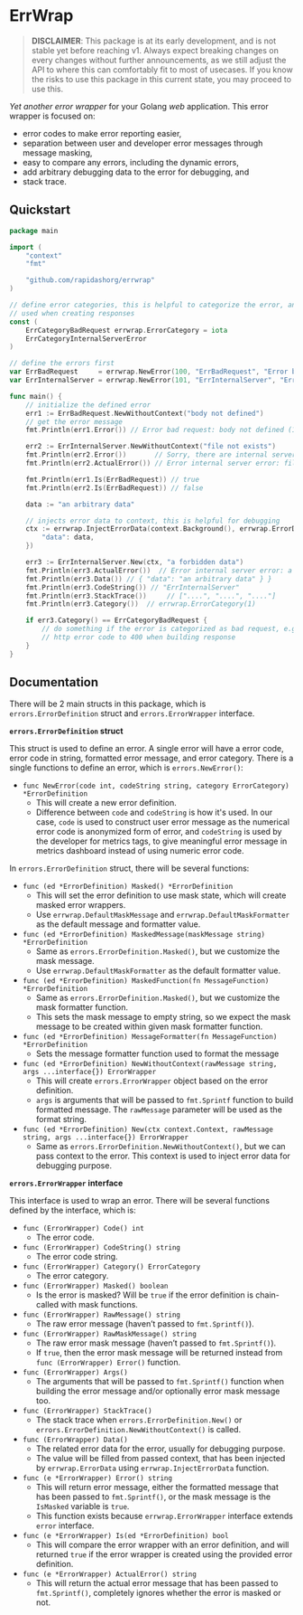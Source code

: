 # ErrWrap

> **DISCLAIMER**: This package is at its early development, and is not stable yet before reaching v1. Always expect breaking changes on every changes without further announcements, as we still adjust the API to where this can comfortably fit to most of usecases. If you know the risks to use this package in this current state, you may proceed to use this.

*Yet another error wrapper* for your Golang *web* application. This error wrapper is focused on:

- error codes to make error reporting easier,
- separation between user and developer error messages through message masking,
- easy to compare any errors, including the dynamic errors,
- add arbitrary debugging data to the error for debugging, and
- stack trace.

## Quickstart

```go
package main

import (
    "context"
    "fmt"

    "github.com/rapidashorg/errwrap"
)

// define error categories, this is helpful to categorize the error, and might
// used when creating responses
const (
    ErrCategoryBadRequest errwrap.ErrorCategory = iota
    ErrCategoryInternalServerError
)

// define the errors first
var ErrBadRequest     = errwrap.NewError(100, "ErrBadRequest", "Error bad request: %v", ErrCategoryBadRequest)
var ErrInternalServer = errwrap.NewError(101, "ErrInternalServer", "Error internal server error: %v", ErrCategoryInternalServerError).Masked()

func main() {
    // initialize the defined error
    err1 := ErrBadRequest.NewWithoutContext("body not defined")
    // get the error message
    fmt.Println(err1.Error()) // Error bad request: body not defined (100)

    err2 := ErrInternalServer.NewWithoutContext("file not exists")
    fmt.Println(err2.Error())       // Sorry, there are internal server error occured, please try again later. (101)
    fmt.Println(err2.ActualError()) // Error internal server error: file not exists (101)

    fmt.Println(err1.Is(ErrBadRequest)) // true
    fmt.Println(err2.Is(ErrBadRequest)) // false

    data := "an arbitrary data"

    // injects error data to context, this is helpful for debugging
    ctx := errwrap.InjectErrorData(context.Background(), errwrap.ErrorData{
        "data": data,
    })

    err3 := ErrInternalServer.New(ctx, "a forbidden data")
    fmt.Println(err3.ActualError())  // Error internal server error: a forbidden data (101)
    fmt.Println(err3.Data()) // { "data": "an arbitrary data" } }
    fmt.Println(err3.CodeString()) // "ErrInternalServer"
    fmt.Println(err3.StackTrace())     // ["....", "....", "...."]
    fmt.Println(err3.Category())  // errwrap.ErrorCategory(1)

    if err3.Category() == ErrCategoryBadRequest {
        // do something if the error is categorized as bad request, e.g. set
        // http error code to 400 when building response
    }
}
```

## Documentation

There will be 2 main structs in this package, which is `errors.ErrorDefinition` struct and `errors.ErrorWrapper` interface.

**`errors.ErrorDefinition` struct**

This struct is used to define an error. A single error will have a error code, error code in string, formatted error message, and error category. There is a single functions to define an error, which is `errors.NewError()`:

- `func NewError(code int, codeString string, category ErrorCategory) *ErrorDefinition`
    - This will create a new error definition.
    - Difference between `code` and `codeString` is how it's used. In our case, `code` is used to construct user error message as the numerical error code is anonymized form of error, and `codeString` is used by the developer for metrics tags, to give meaningful error message in metrics dashboard instead of using numeric error code.

In `errors.ErrorDefinition` struct, there will be several functions:

- `func (ed *ErrorDefinition) Masked() *ErrorDefinition`
    - This will set the error definition to use mask state, which will create masked error wrappers.
    - Use `errwrap.DefaultMaskMessage` and `errwrap.DefaultMaskFormatter` as the default message and formatter value.
- `func (ed *ErrorDefinition) MaskedMessage(maskMessage string) *ErrorDefinition`
    - Same as `errors.ErrorDefinition.Masked()`, but we customize the mask message.
    - Use `errwrap.DefaultMaskFormatter` as the default formatter value.
- `func (ed *ErrorDefinition) MaskedFunction(fn MessageFunction) *ErrorDefinition`
    - Same as `errors.ErrorDefinition.Masked()`, but we customize the mask formatter function.
    - This sets the mask message to empty string, so we expect the mask message to be created within given mask formatter function.
- `func (ed *ErrorDefinition) MessageFormatter(fn MessageFunction) *ErrorDefinition`
    - Sets the message formatter function used to format the message
- `func (ed *ErrorDefinition) NewWithoutContext(rawMessage string, args ...interface{}) ErrorWrapper`
    - This will create `errors.ErrorWrapper` object based on the error definition.
    - `args` is arguments that will be passed to `fmt.Sprintf` function to build formatted message. The `rawMessage` parameter will be used as the format string.
- `func (ed *ErrorDefinition) New(ctx context.Context, rawMessage string, args ...interface{}) ErrorWrapper`
    - Same as `errors.ErrorDefinition.NewWithoutContext()`, but we can pass context to the error. This context is used to inject error data for debugging purpose.

**`errors.ErrorWrapper` interface**

This interface is used to wrap an error. There will be several functions defined by the interface, which is:

- `func (ErrorWrapper) Code() int`
    - The error code.
- `func (ErrorWrapper) CodeString() string`
    - The error code string.
- `func (ErrorWrapper) Category() ErrorCategory`
    - The error category.
- `func (ErrorWrapper) Masked() boolean`
    - Is the error is masked? Will be `true` if the error definition is chain-called with mask functions.
- `func (ErrorWrapper) RawMessage() string`
    - The raw error message (haven’t passed to `fmt.Sprintf()`).
- `func (ErrorWrapper) RawMaskMessage() string`
    - The raw error mask message (haven’t passed to `fmt.Sprintf()`).
    - If `true`, then the error mask message will be returned instead from `func (ErrorWrapper) Error()` function.
- `func (ErrorWrapper) Args()`
    - The arguments that will be passed to `fmt.Sprintf()` function when building the error message and/or optionally error mask message too.
- `func (ErrorWrapper) StackTrace()`
    - The stack trace when `errors.ErrorDefinition.New()` or `errors.ErrorDefinition.NewWithoutContext()` is called.
- `func (ErrorWrapper) Data()`
    - The related error data for the error, usually for debugging purpose.
    - The value will be filled from passed context, that has been injected by `errwrap.ErrorData` using `errwrap.InjectErrorData` function.
- `func (e *ErrorWrapper) Error() string`
    - This will return error message, either the formatted message that has been passed to `fmt.Sprintf()`, or the mask message is the `IsMasked` variable is `true`.
    - This function exists because `errwrap.ErrorWrapper` interface extends `error` interface.
- `func (e *ErrorWrapper) Is(ed *ErrorDefinition) bool`
    - This will compare the error wrapper with an error definition, and will returned `true` if the error wrapper is created using the provided error definition.
- `func (e *ErrorWrapper) ActualError() string`
    - This will return the actual error message that has been passed to `fmt.Sprintf()`, completely ignores whether the error is masked or not.
